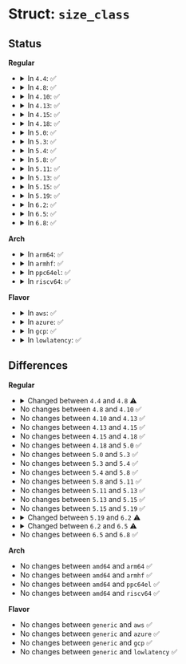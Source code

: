 # Struct: <code>size_class</code>

## Status
<b>Regular</b>
<ul>
<li>
<details>
<summary>In <code>4.4</code>: ✅</summary>

```c
struct size_class {
    spinlock_t lock;
    struct page * fullness_list[2];
    int size;
    unsigned int index;
    int pages_per_zspage;
    struct zs_size_stat stats;
    bool huge;
};
```
</details>
</li>
<li>
<details>
<summary>In <code>4.8</code>: ✅</summary>

```c
struct size_class {
    spinlock_t lock;
    struct list_head fullness_list[4];
    int size;
    int objs_per_zspage;
    int pages_per_zspage;
    unsigned int index;
    struct zs_size_stat stats;
};
```
</details>
</li>
<li>
<details>
<summary>In <code>4.10</code>: ✅</summary>

```c
struct size_class {
    spinlock_t lock;
    struct list_head fullness_list[4];
    int size;
    int objs_per_zspage;
    int pages_per_zspage;
    unsigned int index;
    struct zs_size_stat stats;
};
```
</details>
</li>
<li>
<details>
<summary>In <code>4.13</code>: ✅</summary>

```c
struct size_class {
    spinlock_t lock;
    struct list_head fullness_list[4];
    int size;
    int objs_per_zspage;
    int pages_per_zspage;
    unsigned int index;
    struct zs_size_stat stats;
};
```
</details>
</li>
<li>
<details>
<summary>In <code>4.15</code>: ✅</summary>

```c
struct size_class {
    spinlock_t lock;
    struct list_head fullness_list[4];
    int size;
    int objs_per_zspage;
    int pages_per_zspage;
    unsigned int index;
    struct zs_size_stat stats;
};
```
</details>
</li>
<li>
<details>
<summary>In <code>4.18</code>: ✅</summary>

```c
struct size_class {
    spinlock_t lock;
    struct list_head fullness_list[4];
    int size;
    int objs_per_zspage;
    int pages_per_zspage;
    unsigned int index;
    struct zs_size_stat stats;
};
```
</details>
</li>
<li>
<details>
<summary>In <code>5.0</code>: ✅</summary>

```c
struct size_class {
    spinlock_t lock;
    struct list_head fullness_list[4];
    int size;
    int objs_per_zspage;
    int pages_per_zspage;
    unsigned int index;
    struct zs_size_stat stats;
};
```
</details>
</li>
<li>
<details>
<summary>In <code>5.3</code>: ✅</summary>

```c
struct size_class {
    spinlock_t lock;
    struct list_head fullness_list[4];
    int size;
    int objs_per_zspage;
    int pages_per_zspage;
    unsigned int index;
    struct zs_size_stat stats;
};
```
</details>
</li>
<li>
<details>
<summary>In <code>5.4</code>: ✅</summary>

```c
struct size_class {
    spinlock_t lock;
    struct list_head fullness_list[4];
    int size;
    int objs_per_zspage;
    int pages_per_zspage;
    unsigned int index;
    struct zs_size_stat stats;
};
```
</details>
</li>
<li>
<details>
<summary>In <code>5.8</code>: ✅</summary>

```c
struct size_class {
    spinlock_t lock;
    struct list_head fullness_list[4];
    int size;
    int objs_per_zspage;
    int pages_per_zspage;
    unsigned int index;
    struct zs_size_stat stats;
};
```
</details>
</li>
<li>
<details>
<summary>In <code>5.11</code>: ✅</summary>

```c
struct size_class {
    spinlock_t lock;
    struct list_head fullness_list[4];
    int size;
    int objs_per_zspage;
    int pages_per_zspage;
    unsigned int index;
    struct zs_size_stat stats;
};
```
</details>
</li>
<li>
<details>
<summary>In <code>5.13</code>: ✅</summary>

```c
struct size_class {
    spinlock_t lock;
    struct list_head fullness_list[4];
    int size;
    int objs_per_zspage;
    int pages_per_zspage;
    unsigned int index;
    struct zs_size_stat stats;
};
```
</details>
</li>
<li>
<details>
<summary>In <code>5.15</code>: ✅</summary>

```c
struct size_class {
    spinlock_t lock;
    struct list_head fullness_list[4];
    int size;
    int objs_per_zspage;
    int pages_per_zspage;
    unsigned int index;
    struct zs_size_stat stats;
};
```
</details>
</li>
<li>
<details>
<summary>In <code>5.19</code>: ✅</summary>

```c
struct size_class {
    spinlock_t lock;
    struct list_head fullness_list[4];
    int size;
    int objs_per_zspage;
    int pages_per_zspage;
    unsigned int index;
    struct zs_size_stat stats;
};
```
</details>
</li>
<li>
<details>
<summary>In <code>6.2</code>: ✅</summary>

```c
struct size_class {
    struct list_head fullness_list[4];
    int size;
    int objs_per_zspage;
    int pages_per_zspage;
    unsigned int index;
    struct zs_size_stat stats;
};
```
</details>
</li>
<li>
<details>
<summary>In <code>6.5</code>: ✅</summary>

```c
struct size_class {
    struct list_head fullness_list[12];
    int size;
    int objs_per_zspage;
    int pages_per_zspage;
    unsigned int index;
    struct zs_size_stat stats;
};
```
</details>
</li>
<li>
<details>
<summary>In <code>6.8</code>: ✅</summary>

```c
struct size_class {
    struct list_head fullness_list[12];
    int size;
    int objs_per_zspage;
    int pages_per_zspage;
    unsigned int index;
    struct zs_size_stat stats;
};
```
</details>
</li>
</ul>
<b>Arch</b>
<ul>
<li>
<details>
<summary>In <code>arm64</code>: ✅</summary>

```c
struct size_class {
    spinlock_t lock;
    struct list_head fullness_list[4];
    int size;
    int objs_per_zspage;
    int pages_per_zspage;
    unsigned int index;
    struct zs_size_stat stats;
};
```
</details>
</li>
<li>
<details>
<summary>In <code>armhf</code>: ✅</summary>

```c
struct size_class {
    spinlock_t lock;
    struct list_head fullness_list[4];
    int size;
    int objs_per_zspage;
    int pages_per_zspage;
    unsigned int index;
    struct zs_size_stat stats;
};
```
</details>
</li>
<li>
<details>
<summary>In <code>ppc64el</code>: ✅</summary>

```c
struct size_class {
    spinlock_t lock;
    struct list_head fullness_list[4];
    int size;
    int objs_per_zspage;
    int pages_per_zspage;
    unsigned int index;
    struct zs_size_stat stats;
};
```
</details>
</li>
<li>
<details>
<summary>In <code>riscv64</code>: ✅</summary>

```c
struct size_class {
    spinlock_t lock;
    struct list_head fullness_list[4];
    int size;
    int objs_per_zspage;
    int pages_per_zspage;
    unsigned int index;
    struct zs_size_stat stats;
};
```
</details>
</li>
</ul>
<b>Flavor</b>
<ul>
<li>
<details>
<summary>In <code>aws</code>: ✅</summary>

```c
struct size_class {
    spinlock_t lock;
    struct list_head fullness_list[4];
    int size;
    int objs_per_zspage;
    int pages_per_zspage;
    unsigned int index;
    struct zs_size_stat stats;
};
```
</details>
</li>
<li>
<details>
<summary>In <code>azure</code>: ✅</summary>

```c
struct size_class {
    spinlock_t lock;
    struct list_head fullness_list[4];
    int size;
    int objs_per_zspage;
    int pages_per_zspage;
    unsigned int index;
    struct zs_size_stat stats;
};
```
</details>
</li>
<li>
<details>
<summary>In <code>gcp</code>: ✅</summary>

```c
struct size_class {
    spinlock_t lock;
    struct list_head fullness_list[4];
    int size;
    int objs_per_zspage;
    int pages_per_zspage;
    unsigned int index;
    struct zs_size_stat stats;
};
```
</details>
</li>
<li>
<details>
<summary>In <code>lowlatency</code>: ✅</summary>

```c
struct size_class {
    spinlock_t lock;
    struct list_head fullness_list[4];
    int size;
    int objs_per_zspage;
    int pages_per_zspage;
    unsigned int index;
    struct zs_size_stat stats;
};
```
</details>
</li>
</ul>

## Differences
<b>Regular</b>
<ul>
<li>
<details>
<summary>Changed between <code>4.4</code> and <code>4.8</code> ⚠️</summary>
<ul>
<li>
<b>Field added. </b>
<code>int objs_per_zspage</code>
</li>
<li>
<b>Field removed. </b>
<code>bool huge</code>
</li>
<li>
<b>Field type changed. </b>
<code>struct page * fullness_list[2]</code> ➡️ <code>struct list_head fullness_list[4]</code>
</li>
</ul>
</details>
</li>
<li>
No changes between <code>4.8</code> and <code>4.10</code> ✅
</li>
<li>
No changes between <code>4.10</code> and <code>4.13</code> ✅
</li>
<li>
No changes between <code>4.13</code> and <code>4.15</code> ✅
</li>
<li>
No changes between <code>4.15</code> and <code>4.18</code> ✅
</li>
<li>
No changes between <code>4.18</code> and <code>5.0</code> ✅
</li>
<li>
No changes between <code>5.0</code> and <code>5.3</code> ✅
</li>
<li>
No changes between <code>5.3</code> and <code>5.4</code> ✅
</li>
<li>
No changes between <code>5.4</code> and <code>5.8</code> ✅
</li>
<li>
No changes between <code>5.8</code> and <code>5.11</code> ✅
</li>
<li>
No changes between <code>5.11</code> and <code>5.13</code> ✅
</li>
<li>
No changes between <code>5.13</code> and <code>5.15</code> ✅
</li>
<li>
No changes between <code>5.15</code> and <code>5.19</code> ✅
</li>
<li>
<details>
<summary>Changed between <code>5.19</code> and <code>6.2</code> ⚠️</summary>
<ul>
<li>
<b>Field removed. </b>
<code>spinlock_t lock</code>
</li>
</ul>
</details>
</li>
<li>
<details>
<summary>Changed between <code>6.2</code> and <code>6.5</code> ⚠️</summary>
<ul>
<li>
<b>Field type changed. </b>
<code>struct list_head fullness_list[4]</code> ➡️ <code>struct list_head fullness_list[12]</code>
</li>
</ul>
</details>
</li>
<li>
No changes between <code>6.5</code> and <code>6.8</code> ✅
</li>
</ul>
<b>Arch</b>
<ul>
<li>
No changes between <code>amd64</code> and <code>arm64</code> ✅
</li>
<li>
No changes between <code>amd64</code> and <code>armhf</code> ✅
</li>
<li>
No changes between <code>amd64</code> and <code>ppc64el</code> ✅
</li>
<li>
No changes between <code>amd64</code> and <code>riscv64</code> ✅
</li>
</ul>
<b>Flavor</b>
<ul>
<li>
No changes between <code>generic</code> and <code>aws</code> ✅
</li>
<li>
No changes between <code>generic</code> and <code>azure</code> ✅
</li>
<li>
No changes between <code>generic</code> and <code>gcp</code> ✅
</li>
<li>
No changes between <code>generic</code> and <code>lowlatency</code> ✅
</li>
</ul>
